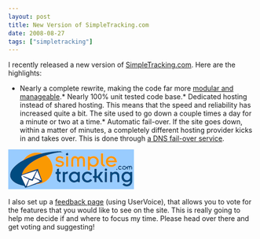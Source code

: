 ```yaml
---
layout: post
title: New Version of SimpleTracking.com
date: 2008-08-27
tags: ["simpletracking"]
---
```


I recently released a new version of [SimpleTracking.com](http://www.simpletracking.com/). Here are the highlights:

*   Nearly a complete rewrite, making the code far more [modular and manageable](http://www.ytechie.com/2008/06/a-dependency-injection-example-with-springnet.html).*   Nearly 100% unit tested code base.*   Dedicated hosting instead of shared hosting. This means that the speed and reliability has increased quite a bit. The site used to go down a couple times a day for a minute or two at a time.*   Automatic fail-over. If the site goes down, within a matter of minutes, a completely different hosting provider kicks in and takes over. This is done through [a DNS fail-over service](http://www.dnsmadeeasy.com/s0306/prod/dnsfosm.html). 

![image](image-thumb.png)

I also set up a [feedback page](http://feedback.simpletracking.com/) (using UserVoice), that allows you to vote for the features that you would like to see on the site. This is really going to help me decide if and where to focus my time. Please head over there and get voting and suggesting!